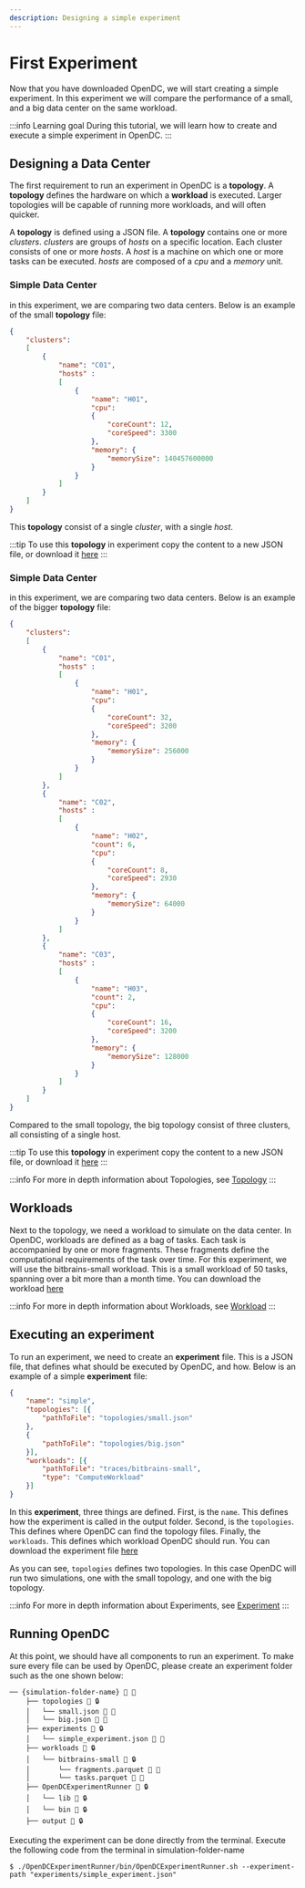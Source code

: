 ```yaml
---
description: Designing a simple experiment
---
```


# First Experiment
Now that you have downloaded OpenDC, we will start creating a simple experiment. 
In this experiment we will compare the performance of a small, and a big data center on the same workload.

:::info Learning goal
During this tutorial, we will learn how to create and execute a simple experiment in OpenDC.
:::

## Designing a Data Center

The first requirement to run an experiment in OpenDC is a **topology**. 
A **topology** defines the hardware on which a **workload** is executed. 
Larger topologies will be capable of running more workloads, and will often quicker. 

A **topology** is defined using a JSON file. A **topology** contains one or more _clusters_.
_clusters_ are groups of _hosts_ on a specific location. Each cluster consists of one or more _hosts_. 
A _host_ is a machine on which one or more tasks can be executed. _hosts_ are composed of a _cpu_ and a _memory_ unit. 

### Simple Data Center
in this experiment, we are comparing two data centers. Below is an example of the small **topology** file:

```json
{
    "clusters":
    [
        {
            "name": "C01",
            "hosts" :
            [
                {
                    "name": "H01",
                    "cpu":
                    {
                        "coreCount": 12,
                        "coreSpeed": 3300
                    },
                    "memory": {
                        "memorySize": 140457600000
                    }
                }
            ]
        }
    ]
}
```

This **topology** consist of a single _cluster_, with a single _host_. 

:::tip
To use this **topology** in experiment copy the content to a new JSON file, or download it [here](documents/topologies/small.json "download")
:::

### Simple Data Center
in this experiment, we are comparing two data centers. Below is an example of the bigger **topology** file:

```json
{
    "clusters":
    [
        {
            "name": "C01",
            "hosts" :
            [
                {
                    "name": "H01",
                    "cpu":
                    {
                        "coreCount": 32,
                        "coreSpeed": 3200
                    },
                    "memory": {
                        "memorySize": 256000
                    }
                }
            ]
        },
        {
            "name": "C02",
            "hosts" :
            [
                {
                    "name": "H02",
                    "count": 6,
                    "cpu":
                    {
                        "coreCount": 8,
                        "coreSpeed": 2930
                    },
                    "memory": {
                        "memorySize": 64000
                    }
                }
            ]
        },
        {
            "name": "C03",
            "hosts" :
            [
                {
                    "name": "H03",
                    "count": 2,
                    "cpu":
                    {
                        "coreCount": 16,
                        "coreSpeed": 3200
                    },
                    "memory": {
                        "memorySize": 128000
                    }
                }
            ]
        }
    ]
}
```

Compared to the small topology, the big topology consist of three clusters, all consisting of a single host.

:::tip
To use this **topology** in experiment copy the content to a new JSON file, or download it [here](documents/topologies/big.json "download")
:::

:::info
For more in depth information about Topologies, see [Topology](../documentation/Input/Topology)
:::

## Workloads

Next to the topology, we need a workload to simulate on the data center. 
In OpenDC, workloads are defined as a bag of tasks. Each task is accompanied by one or more fragments. 
These fragments define the computational requirements of the task over time. 
For this experiment, we will use the bitbrains-small workload. This is a small workload of 50 tasks, 
spanning over a bit more than a month time. You can download the workload [here](documents/workloads/bitbrains-small.zip "download")

:::info
For more in depth information about Workloads, see [Workload](../documentation/Input/Workload)
:::

## Executing an experiment

To run an experiment, we need to create an **experiment** file. This is a JSON file, that defines what should be executed 
by OpenDC, and how. Below is an example of a simple **experiment** file:

```json
{
    "name": "simple",
    "topologies": [{
        "pathToFile": "topologies/small.json"
    },
    {
        "pathToFile": "topologies/big.json"
    }],
    "workloads": [{
        "pathToFile": "traces/bitbrains-small",
        "type": "ComputeWorkload"
    }]
}
```

In this **experiment**, three things are defined. First, is the `name`. This defines how the experiment is called 
in the output folder. Second, is the `topologies`. This defines where OpenDC can find the topology files.
Finally, the `workloads`. This defines which workload OpenDC should run. You can download the experiment file [here](documents/experiments/simple_experiment.json "download")

As you can see, `topologies` defines two topologies. In this case OpenDC will run two simulations, one with the small
topology, and one with the big topology. 

:::info
For more in depth information about Experiments, see [Experiment](../documentation/Input/Experiment)
:::

## Running OpenDC
At this point, we should have all components to run an experiment. To make sure every file can be used by OpenDC, 
please create an experiment folder such as the one shown below:
```
── {simulation-folder-name} 📁 🔧
    ├── topologies 📁 🔒
    │   └── small.json 📄 🔧
    │   └── big.json 📄 🔧
    ├── experiments 📁 🔒
    │   └── simple_experiment.json 📄 🔧
    ├── workloads 📁 🔒
    │   └── bitbrains-small 📁 🔒
    │       └── fragments.parquet 📄 🔧
    │       └── tasks.parquet 📄 🔧
    ├── OpenDCExperimentRunner 📁 🔒
    │   └── lib 📁 🔒
    │   └── bin 📁 🔒
    ├── output 📁 🔒
```

Executing the experiment can be done directly from the terminal. 
Execute the following code from the terminal in simulation-folder-name

```
$ ./OpenDCExperimentRunner/bin/OpenDCExperimentRunner.sh --experiment-path "experiments/simple_experiment.json"
```
